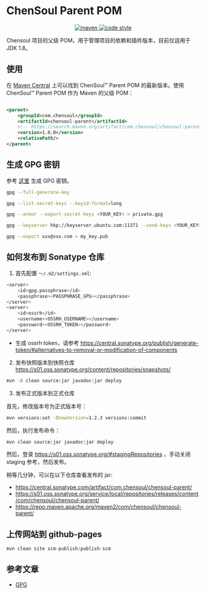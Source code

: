 # ChenSoul Parent POM

<p align="center">
  <a href="https://search.maven.org/artifact/com.chensoul/chensoul-parent">
    <img alt="maven" src="https://img.shields.io/maven-central/v/com.chensoul/chensoul-parent.svg?style=flat-square"/>
  </a>

  <a href="https://www.apache.org/licenses/LICENSE-2.0">
    <img alt="code style" src="https://img.shields.io/badge/license-Apache%202-4EB1BA.svg?style=flat-square"/>
  </a>
</p>


Chensoul 项目的父级 POM，用于管理项目的依赖和插件版本，目前仅适用于 JDK 1.8。

## 使用

在 [Maven Central](https://search.maven.org/artifact/com.chensoul/chensoul-parent) 上可以找到 ChenSoul™ Parent POM
的最新版本。使用 ChenSoul™ Parent POM 作为 Maven 的父级 POM：

```xml

<parent>
    <groupId>com.chensoul</groupId>
    <artifactId>chensoul-parent</artifactId>
    <!-- https://search.maven.org/artifact/com.chensoul/chensoul-parent -->
    <version>1.0.0</version>
    <relativePath/>
</parent>
```

## 生成 GPG 密钥

参考 [这里](https://central.sonatype.org/publish/requirements/gpg/#generating-a-key-pair) 生成 GPG 密钥。

```bash
gpg --full-generate-key

gpg --list-secret-keys --keyid-format=long

gpg --armor --export-secret-keys <YOUR_KEY> > private.gpg

gpg --keyserver hkp://keyserver.ubuntu.com:11371 --send-keys <YOUR_KEY>

gpg --export xxx@xxx.com > my_key.pub
```

## 如何发布到 Sonatype 仓库

1. 首先配置 `～/.m2/settings.xml`:

```bash
<server>
    <id>gpg.passphrase</id>
    <passphrase><PASSPHRASE_GPG></passphrase>
</server>
<server>
    <id>ossrh</id>
    <username><OSSRH_USERNAME></username>
    <password><OSSRH_TOKEN></password>
</server>
```

- 生成 ossrh token，请参考 https://central.sonatype.org/publish/generate-token/#alternatives-to-removal-or-modification-of-components

2. 发布快照版本到快照仓库 https://s01.oss.sonatype.org/content/repositories/snapshots/

```bash
mvn -B clean source:jar javadoc:jar deploy
```

3. 发布正式版本到正式仓库

首先，修改版本号为正式版本号：

```bash
mvn versions:set -DnewVersion=1.2.3 versions:commit
```
然后，执行发布命令：

```bash
mvn clean source:jar javadoc:jar deploy
```

然后，登录 https://s01.oss.sonatype.org/#stagingRepositories ，手动关闭 staging 参考，然后发布。

稍等几分钟，可以在以下仓库查看发布的 jar:
- https://central.sonatype.com/artifact/com.chensoul/chensoul-parent/
- https://s01.oss.sonatype.org/service/local/repositories/releases/content/com/chensoul/chensoul-parent/
- https://repo.maven.apache.org/maven2/com/chensoul/chensoul-parent/

## 上传网站到 github-pages

```bash
mvn clean site scm-publish:publish-scm
```

## 参考文章

- [GPG](https://central.sonatype.org/publish/requirements/gpg/)



